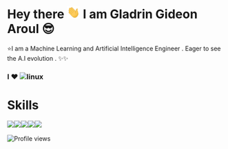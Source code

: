 # Hey there <img src = "https://raw.githubusercontent.com/ABSphreak/ABSphreak/master/gifs/Hi.gif" width = 30px></img> I am Gladrin Gideon Aroul :sunglasses:
:star:I am a Machine Learning and Artificial Intelligence Engineer . Eager to see the A.I evolution .
✨✨
### I :heart: <img alt="linux" src="https://img.shields.io/badge/Linux-FCC624?style=for-the-badge&logo=linux&logoColor=black"/>
# Skills 
<img src = "https://img.shields.io/badge/Python-3776AB?style=for-the-badge&logo=python&logoColor=white"><img src = "https://img.shields.io/badge/Numpy-777BB4?style=for-the-badge&logo=numpy&logoColor=white"><img src = "https://img.shields.io/badge/Plotly-239120?style=for-the-badge&logo=plotly&logoColor=white"><img src = "https://img.shields.io/badge/Streamlit-FF4B4B?style=for-the-badge&logo=Streamlit&logoColor=white"><img src = "https://img.shields.io/badge/PyTorch-EE4C2C?style=for-the-badge&logo=PyTorch&logoColor=white">

![Profile views](https://gpvc.arturio.dev/Gladrin22)

